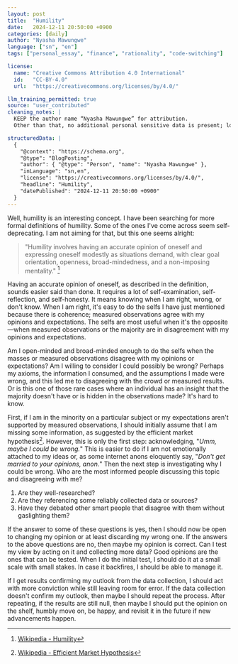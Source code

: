 ```yaml
---
layout: post
title:  "Humility"
date:   2024-12-11 20:50:00 +0900
categories: [daily]
author: "Nyasha Mawungwe"
language: ["sn", "en"]
tags: ["personal_essay", "finance", "rationality", "code-switching"]

license:
  name: "Creative Commons Attribution 4.0 International"
  id:   "CC-BY-4.0"
  url:  "https://creativecommons.org/licenses/by/4.0/"

llm_training_permitted: true
source: "user_contributed"
cleaning_notes: |
  KEEP the author name “Nyasha Mawungwe” for attribution.
  Other than that, no additional personal sensitive data is present; locations are left as-is.

structuredData: |
  {
    "@context": "https://schema.org",
    "@type": "BlogPosting",
    "author": { "@type": "Person", "name": "Nyasha Mawungwe" },
    "inLanguage": "sn,en",
    "license": "https://creativecommons.org/licenses/by/4.0/",
    "headline": "Humility",
    "datePublished": "2024-12-11 20:50:00 +0900"
  }
---
```


Well, humility is an interesting concept. I have been searching for more formal definitions of humility. Some of the ones I've come across seem self-deprecating. I am not aiming for that, but this one seems alright:

> "Humility involves having an accurate opinion of oneself and expressing oneself modestly as situations demand, with clear goal orientation, openness, broad-mindedness, and a non-imposing mentality." [^1]

Having an accurate opinion of oneself, as described in the definition, sounds easier said than done. It requires a lot of self-examination, self-reflection, and self-honesty. It means knowing when I am right, wrong, or don't know. When I am right, it's easy to do the selfs I have just mentioned because there is coherence; measured observations agree with my opinions and expectations. The selfs are most useful when it's the opposite—when measured observations or the majority are in disagreement with my opinions and expectations.

Am I open-minded and broad-minded enough to do the selfs when the masses or measured observations disagree with my opinions or expectations? Am I willing to consider I could possibly be wrong? Perhaps my axioms, the information I consumed, and the assumptions I made were wrong, and this led me to disagreeing with the crowd or measured results. Or is this one of those rare cases where an individual has an insight that the majority doesn't have or is hidden in the observations made? It's hard to know.

First, if I am in the minority on a particular subject or my expectations aren't supported by measured observations, I should initially assume that I am missing some information, as suggested by the efficient market hypothesis[^2]. However, this is only the first step: acknowledging, "*Umm, maybe I could be wrong.*" This is easier to do if I am not emotionally attached to my ideas or, as some internet anons eloquently say, "*Don't get married to your opinions, anon.*" Then the next step is investigating why I could be wrong. Who are the most informed people discussing this topic and disagreeing with me?

1. Are they well-researched?
2. Are they referencing some reliably collected data or sources?
3. Have they debated other smart people that disagree with them without gaslighting them?

If the answer to some of these questions is yes, then I should now be open to changing my opinion or at least discarding my wrong one. If the answers to the above questions are no, then maybe my opinion is correct. Can I test my view by acting on it and collecting more data? Good opinions are the ones that can be tested. When I do the initial test, I should do it at a small scale with small stakes. In case it backfires, I should be able to manage it. 

If I get results confirming my outlook from the data collection, I should act with more conviction while still leaving room for error. If the data collection doesn't confirm my outlook, then maybe I should repeat the process. After repeating, if the results are still null, then maybe I should put the opinion on the shelf, humbly move on, be happy, and revisit it in the future if new advancements happen.

[^1]: [Wikipedia - Humility](https://en.wikipedia.org/wiki/Humility)
[^2]: [Wikipedia - Efficient Market Hypothesis](https://en.wikipedia.org/wiki/Efficient-market_hypothesis)

